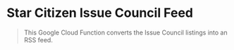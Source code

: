 # Star Citizen Issue Council Feed

> This Google Cloud Function converts the Issue Council listings into an RSS feed.